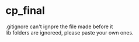 # cp_final

.gitignore can't ignpre the file made before it  
lib folders are ignoreed, please paste your own ones.
